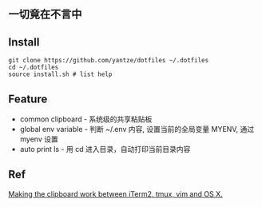 一切竟在不言中
---

## Install
```
git clone https://github.com/yantze/dotfiles ~/.dotfiles
cd ~/.dotfiles
source install.sh # list help
```

## Feature
- common clipboard - 系统级的共享粘贴板
- global env variable - 判断 ~/.env 内容, 设置当前的全局变量 MYENV, 通过 myenv 设置
- auto print ls - 用 cd 进入目录，自动打印当前目录内容

## Ref
[Making the clipboard work between iTerm2, tmux, vim and OS X.](https://evertpot.com/osx-tmux-vim-copy-paste-clipboard/)

